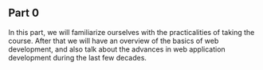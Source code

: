 ## Part 0
In this part, we will familiarize ourselves with the practicalities of taking the course. 
After that we will have an overview of the basics of web development, 
and also talk about the advances in web application development during the last few decades.